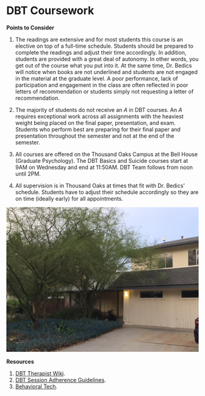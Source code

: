 # DBT Coursework

**Points to Consider**

1. The readings are extensive and for most students this course is an elective on top of a full-time schedule. Students should be prepared to complete the readings and adjust their time accordingly. In addition, students are provided with a great deal of autonomy.  In other words, you get out of the course what you put into it.  At the same time, Dr. Bedics will notice when books are not underlined and students are not engaged in the material at the graduate level.  A poor performance, lack of participation and engagement in the class are often reflected in poor letters of recommendation or students simply not requesting a letter of recommendation.   

2. The majority of students do not receive an _A_ in DBT courses.  An _A_ requires exceptional work across all assignments with the heaviest weight being placed on the final paper, presentation, and exam.  Students who perform best are preparing for their final paper and presentation throughout the semester and not at the end of the semester.

3. All courses are offered on the Thousand Oaks Campus at the Bell House (Graduate Psychology).  The DBT Basics and Suicide courses start at 9AM on Wednesday and end at 11:50AM.  DBT Team follows from noon until 2PM. 

4. All supervision is in Thousand Oaks at times that fit with Dr. Bedics' schedule.  Students have to adjust their schedule accordingly so they are on time (ideally early) for all appointments.  


![The Bell House - Graduate Psychology in Thousand Oaks](images/bh.png)


**Resources**

1. <a  href="https://www.practiceground.org/dbt-therapist-wiki/">DBT Therapist Wiki</a>. 
2. <a  href="https://app.box.com/s/gpll5dwwd2v7i6wdgi0bttu9rhrsc1zm">DBT Session Adherence Guidelines</a>.
3. <a  href="https://behavioraltech.org/">Behavioral Tech</a>.




